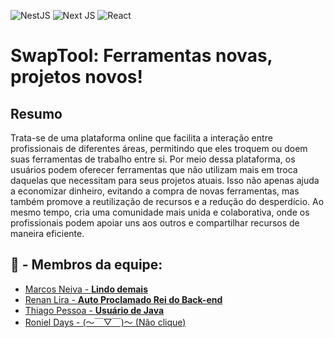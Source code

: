 ![NestJS](https://img.shields.io/badge/nestjs-%23E0234E.svg?style=for-the-badge&logo=nestjs&logoColor=white) 
![Next JS](https://img.shields.io/badge/Next-black?style=for-the-badge&logo=next.js&logoColor=white)
![React](https://img.shields.io/badge/react-%2320232a.svg?style=for-the-badge&logo=react&logoColor=%2361DAFB)
# SwapTool: Ferramentas novas, projetos novos!
## Resumo

Trata-se de uma plataforma online que facilita a interação entre profissionais de diferentes áreas, 
permitindo que eles troquem ou doem suas ferramentas de trabalho entre si. Por meio dessa plataforma,
os usuários podem oferecer ferramentas que não utilizam mais em troca daquelas que necessitam para 
seus projetos atuais. Isso não apenas ajuda a economizar dinheiro, evitando a compra de novas 
ferramentas, mas também promove a reutilização de recursos e a redução do desperdício. Ao mesmo 
tempo, cria uma comunidade mais unida e colaborativa, onde os profissionais podem apoiar uns aos 
outros e compartilhar recursos de maneira eficiente.

## **:busts_in_silhouette: - Membros da equipe:**

- <a href="https://github.com/Marcos1701">Marcos Neiva - **Lindo demais**</a>
- <a href="https://github.com/RenanLira-Aluno">Renan Lira - **Auto Proclamado Rei do Back-end**</a>
- <a href="https://github.com/tpessoa10">Thiago Pessoa - **Usuário de Java**</a>
- <a href="https://youtu.be/VVraM-92Bhw?si=BRXIqlmTVq2qrfx7">Roniel Days - (～￣▽￣)～  (Não clique)</a>

